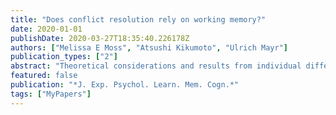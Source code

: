 ```yaml
---
title: "Does conflict resolution rely on working memory?"
date: 2020-01-01
publishDate: 2020-03-27T18:35:40.226178Z
authors: ["Melissa E Moss", "Atsushi Kikumoto", "Ulrich Mayr"]
publication_types: ["2"]
abstract: "Theoretical considerations and results from individual differences studies suggest that working memory and conflict resolution are interrelated functions. Yet, there is little direct evidence suggesting that they actually share common cognitive resources. To study how overcoming conflict influences the maintenance of working memory representations and vice versa, we conducted 4 experiments using a dual-task paradigm in which both working memory load and level of conflict were independently manipulated. Participants performed an auditory Stroop task (``high'' or ``low'' spoken in high/low pitch), which was presented during the retention period of a visual change detection task (Experiments 1-4) or simultaneously with the working memory encoding phase (Experiment 2-4). Across the 4 experiments, we found no consistent interaction between level of conflict and working memory load on working memory performance, although there was evidence in 2 of the 4 experiments for a small effect on auditory Stroop accuracy (but not on response times). These findings present at best weak evidence for the hypothesis that the maintenance of task goals in working memory is critical for successful conflict resolution. (PsycINFO Database Record (c) 2020 APA, all rights reserved)."
featured: false
publication: "*J. Exp. Psychol. Learn. Mem. Cogn.*"
tags: ["MyPapers"]
---
```



